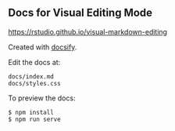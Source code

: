## Docs for Visual Editing Mode

<https://rstudio.github.io/visual-markdown-editing>

Created with [docsify](https://docsify.js.org/). 

Edit the docs at:

    docs/index.md
    docs/styles.css

To preview the docs:

``` {.bash}
$ npm install
$ npm run serve
```


